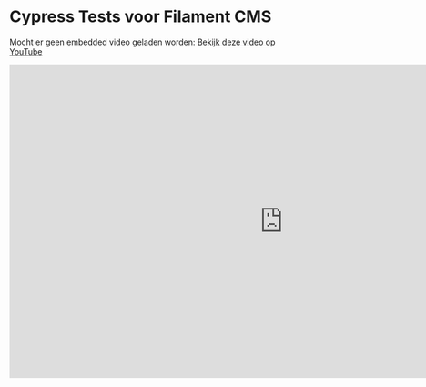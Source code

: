 # **Cypress Tests voor Filament CMS**

Mocht er geen embedded video geladen worden: [Bekijk deze video op YouTube](https://www.youtube.com/watch?v=erQnIShA_EI)

<iframe width="960" height="551" src="https://www.youtube.com/embed/erQnIShA_EI" title="YouTube video player" frameborder="0" allow="accelerometer; autoplay; clipboard-write; encrypted-media; gyroscope; picture-in-picture; web-share" referrerpolicy="strict-origin-when-cross-origin" allowfullscreen></iframe>